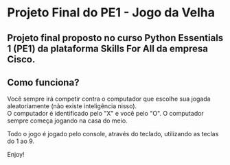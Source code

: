 # Projeto Final do PE1 - Jogo da Velha
 Projeto final proposto no curso Python Essentials 1 (PE1) da plataforma Skills For All da empresa Cisco.
---
## Como funciona?
 Você sempre irá competir contra o computador que escolhe sua jogada aleatoriamente (não existe inteligência nisso).  
 O computador é identificado pelo "X" e você pelo "O". O computador sempre começa jogando na casa do meio.  
  
 Todo o jogo é jogado pelo console, através do teclado, utilizando as teclas do 1 ao 9.  
   
 Enjoy!